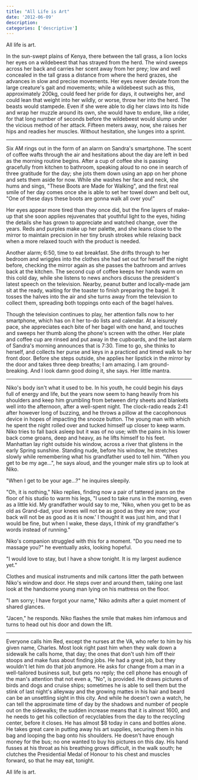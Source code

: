 ```yaml
---
title: "All Life is Art"
date: '2012-06-09'
description:
categories: ['descriptive']
---
```


All life is art.

In the sun-swept plains of Kenya, there between the tall grass, a lion locks
her eyes on a wildebeest that has strayed from the herd. The wind sweeps across
her back and carries her scent away from her prey; low and well concealed in
the tall grass a distance from where the herd grazes, she advances in slow and
precise movements. Her eyes never deviate from the large creature's gait and
movements; while a wildebeest such as this, approximately 200kg, could feed her
pride for days, it outweighs her, and could lean that weight into her wildly,
or worse, throw her into the herd. The beasts would stampede. Even if she were
able to dig her claws into its hide and wrap her muzzle around its own, she
would have to endure, like a rider, for that long number of seconds before the
wildebeest would slump under the vicious method of her attack. Fifteen meters
away, now, she raises her hips and readies her muscles. Without hesitation, she
lunges into a sprint.

---

Six AM rings out in the form of an alarm on Sandra's smartphone. The scent of
coffee wafts through the air and hesitations about the day are left in bed as
the morning routine begins. After a cup of coffee she is passing gracefully
from kitchen to bathroom, speaking aloud to no one in search of three gratitude
for the day; she jots them down using an app on her phone and sets them aside
for now. While she washes her face and neck, she hums and sings, "These Boots
are Made for Walking", and the first real smile of her day comes once she is
able to set her towel down and belt out, "One of these days these boots are
gonna walk all over you!"

Her eyes appear more tired than they once did, but the fine layers of make-up
that she soon applies rejuvenates that youthful light to the eyes, hiding the
details she has grown to appreciate and watched change, over the years. Reds
and purples make up her palette, and she leans close to the mirror to maintain
precision in her tiny brush strokes while relaxing back when a more relaxed
touch with the product is needed.

Another alarm; 6:50, time to eat breakfast. She drifts through to her bedroom
and wriggles into the clothes she had set out for herself the night before,
checking the mirror again as she passes the bathroom and arrives back at the
kitchen. The second cup of coffee keeps her hands warm on this cold day, while
she listens to news anchors discuss the president's latest speech on the
television. Nearby, peanut butter and locally-made jam sit at the ready,
waiting for the toaster to finish preparing the bagel. It tosses the halves
into the air and she turns away from the television to collect them, spreading
both toppings onto each of the bagel halves.

Though the television continues to play, her attention falls now to her
smartphone, which has on it her to-do lists and calendar. At a leisurely pace,
she appreciates each bite of her bagel with one hand, and touches and sweeps
her thumb along the phone's screen with the other. Her plate and coffee cup are
rinsed and put away in the cupboards, and the last alarm of Sandra's morning
announces that is 7:30. Time to go, she thinks to herself, and collects her
purse and keys in a practiced and timed walk to her front door. Before she
steps outside, she applies her lipstick in the mirror by the door and takes
three deep breaths; I am amazing. I am ground-breaking. And I look damn good
doing it, she says. Her little mantra.

---

Niko's body isn't what it used to be. In his youth, he could begin his days
full of energy and life, but the years now seem to hang heavily from his
shoulders and keep him grumbling from between dirty sheets and blankets well
into the afternoon, after a well-spent night. The clock-radio reads 2:41 after
however long of buzzing, and he throws a pillow at the cacophonous device in
hopes of impacting the snooze button. The young man with which he spent the
night rolled over and tucked himself up closer to keep warm. Niko tries to fall
back asleep but it was of no use; with the pains in his lower back come groans,
deep and heavy, as he lifts himself to his feet. Manhattan lay right outside
his window, across a river that glistens in the early Spring sunshine. Standing
nude, before his window, he stretches slowly while remembering what his
grandfather used to tell him. "When you get to be my age...", he says aloud,
and the younger male stirs up to look at Niko.

"When I get to be your age...?" he inquires sleepily.

"Oh, it is nothing," Niko replies, finding now a pair of tattered jeans on the
floor of his studio to warm his legs, "I used to take runs in the morning, even
as a little kid. My grandfather would say to me, 'Niko, when you get to be as
old as Grand-dad, your knees will not be as good as they are now; your back
will not be as good as it is now.' I thought it was just him, and that I would
be fine, but when I wake, these days, I think of my grandfather's words instead
of running."

Niko's companion struggled with this for a moment. "Do you need me to massage
you?" he eventually asks, looking hopeful.

"I would love to stay, but I have a show tonight. It is my largest audience
yet."

Clothes and musical instruments and milk cartons litter the path between Niko's
window and door. He steps over and around them, taking one last look at the
handsome young man lying on his mattress on the floor.

"I am sorry; I have forgot your name," Niko admits after a quiet moment of
shared glances.

"Jacen," he responds. Niko flashes the smile that makes him infamous and turns
to head out his door and down the lift.

---

Everyone calls him Red, except the nurses at the VA, who refer to him by his
given name, Charles. Most look right past him when they walk down a sidewalk he
calls home, that day; the ones that don't ush him off their stoops and make
fuss about finding jobs. He had a great job, but they wouldn't let him do that
job anymore. He asks for change from a man in a well-tailored business suit,
but gets no reply; the cell phone has enough of the man's attention that not
even a, "No", is provided. He draws pictures of birds and dogs and cruise
ships; sometimes he is able to sell them but the stink of last night's alleyway
and the growing mattes in his hair and beard can be an unsettling sight in this
city. And while he doesn't own a watch, he can tell the approximate time of day
by the shadows and number of people out on the sidewalks; the sudden increase
means that it is almost 1600, and he needs to get his collection of recyclables
from the day to the recycling center, before it closes. He has almost $8 today
in cans and bottles alone. He takes great care in putting away his art
supplies, securing them in his bag and looping the bag onto his shoulders. He
doesn't have enough money for the bus; no one wanted to buy his pictures on
this day. His hand fusses at his throat as his breathing grows difficult, in
the walk south; he clutches the Presidential Medal of Honour to his chest and
muscles forward, so that he may eat, tonight.

All life is art.
